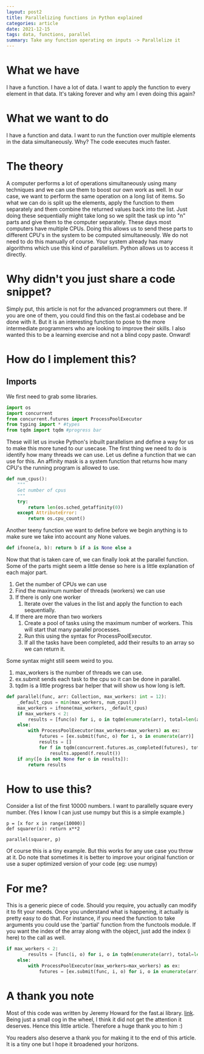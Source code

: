 ```yaml
---
layout: post2
title: Parallelizing functions in Python explained
categories: article
date: 2021-12-15
tags: data, functions, parallel
summary: Take any function operating on inputs -> Parallelize it
---
```


# What we have
I have a function. 
I have a lot of data.
I want to apply the function to every element in that data.
It's taking forever and why am I even doing this again?

# What we want to do
I have a function and data.
I want to run the function over multiple elements in the data simultaneously.
Why? The code executes much faster.

# The theory
A computer performs a lot of operations simultaneously using many techniques and we can use them to boost our own work as well. In our case, we want to perform the same operation on a long list of items. So what we can do is split up the elements, apply the function to them separately and them combine the returned values back into the list.
Just doing these sequentially might take long so we split the task up into "n" parts and give them to the computer separately. These days most computers have multiple CPUs. Doing this allows us to send these parts to different CPU's in the system to be computed simultaneously.
We do not need to do this manually of course. Your system already has many algorithms which use this kind of parallelism. Python allows us to access it directly.

# Why didn't you just share a code snippet?
Simply put, this article is not for the advanced programmers out there. If you are one of them, you could find this on the fast.ai codebase and be done with it. But it is an interesting function to pose to the more intermediate programmers who are looking to improve their skills.
I also wanted this to be a learning exercise and not a blind copy paste. 
Onward!

# How do I implement this?
## Imports
We first need to grab some libraries.
```py
import os
import concurrent
from concurrent.futures import ProcessPoolExecutor
from typing import * #types
from tqdm import tqdm #progress bar
```
These will let us invoke Python's inbuilt parallelism and define a way for us to make this more tuned to our usecase.
The first thing we need to do is identify how many threads we can use. Let us define a function that we can use for this.
An affinity mask is a system function that returns how many CPU's the running program is allowed to use.

```python
def num_cpus():
    """
    Get number of cpus
    """
    try:
        return len(os.sched_getaffinity(0))
    except AttributeError:
        return os.cpu_count()
```

Another teeny function we want to define before we begin anything is to make sure we take into account any None values.

```python
def ifnone(a, b): return b if a is None else a
```
Now that that is taken care of, we can finally look at the parallel function. Some of the parts might seem a little dense so here is a little explanation of each major part.

1. Get the number of CPUs we can use
2. Find the maximum number of threads (workers) we can use
3. If there is only one worker
   1. Iterate over the values in the list and apply the function to each sequentially.
4. If there are more than two workers
   1. Create a pool of tasks using the maximum number of workers. This will start that many parallel processes.
   2. Run this using the syntax for ProcessPoolExecutor.
   3. If all the tasks have been completed, add their results to an array so we can return it.

Some syntax might still seem weird to you. 
1. max_workers is the number of threads we can use.
2. ex.submit sends each task to the cpu so it can be done in parallel.
3. tqdm is a little progress bar helper that will show us how long is left.

```python
def parallel(func, arr: Collection, max_workers: int = 12):
    _default_cpus = min(max_workers, num_cpus())
    max_workers = ifnone(max_workers, _default_cpus)
    if max_workers < 2:
        results = [func(o) for i, o in tqdm(enumerate(arr), total=len(arr))]
    else:
        with ProcessPoolExecutor(max_workers=max_workers) as ex:
            futures = [ex.submit(func, o) for i, o in enumerate(arr)]
            results = []
            for f in tqdm(concurrent.futures.as_completed(futures), total=len(arr)):
                results.append(f.result())
    if any([o is not None for o in results]):
        return results
```

# How to use this?
Consider a list of the first 10000 numbers. I want to parallelly square every number. (Yes I know I can just use numpy but this is a simple example.)
```
p = [x for x in range(10000)]
def squarer(x): return x**2

parallel(squarer, p)
```
Of course this is a tiny example. But this works for any use case you throw at it. Do note that sometimes it is better to improve your original function or use a super optimized version of your code (eg: use numpy)

# For me?
This is a generic piece of code. Should you require, you actually can modify it to fit your needs. Once you understand what is happening, it actually is pretty easy to do that. For instance, if you need the function to take arguments you could use the 'partial' function from the functools module.
If you want the index of the array along with the object, just add the index (i here) to the call as well.

```python
if max_workers < 2:
        results = [func(i, o) for i, o in tqdm(enumerate(arr), total=len(arr))]
    else:
        with ProcessPoolExecutor(max_workers=max_workers) as ex:
            futures = [ex.submit(func, i, o) for i, o in enumerate(arr)]
```


# A thank you note
Most of this code was written by Jeremy Howard for the fast.ai library. [link](https://github.com/fastai/fastai1/blob/a8327427ad5137c4899a1b4f74745193c9ea5be3/fastai/core.py). Being just a small cog in the wheel, I think it did not get the attention it deserves. Hence this little article. Therefore a huge thank you to him :)

You readers also deserve a thank you for making it to the end of this article. It is a tiny one but I hope it broadened your horizons.